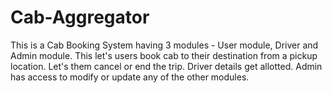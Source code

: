 # Cab-Aggregator
This is a Cab Booking System having 3 modules - User module, Driver and Admin module.
This let's users book cab to their destination from a pickup location. Let's them 
cancel or end the trip. Driver details get allotted. Admin has access to modify or update any of the 
other modules.
